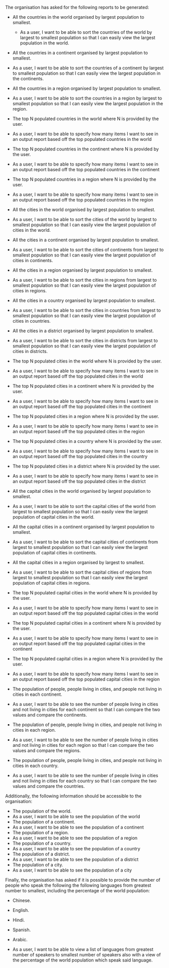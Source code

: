 The organisation has asked for the following reports to be generated:
* All the countries in the world organised by largest population to smallest.
  * As a user, I want to be able to sort the countries of the world by largest to smallest population so that I can easily view the largest population in the world.
* All the countries in a continent organised by largest population to smallest.
 * As a user, I want to be able to sort the countries of a continent by largest to smallest population so that I can easily view the largest population in the continents.
* All the countries in a region organised by largest population to smallest.
 * As a user, I want to be able to sort the countries in a region by largest to smallest population so that I can easily view the largest population in the region.
* The top N populated countries in the world where N is provided by the user.
 * As a user, I want to be able to specify how many items I want to see in an output report based off the top populated countries in the world
* The top N populated countries in the continent where N is provided by the user.
 * As a user, I want to be able to specify how many items I want to see in an output report based off the top populated countries in the continent
* The top N populated countries in a region where N is provided by the user.
 * As a user, I want to be able to specify how many items I want to see in an output report based off the top populated countries in the region
* All the cities in the world organised by largest population to smallest.
 * As a user, I want to be able to sort the cities of the world by largest to smallest population so that I can easily view the largest population of cities in the world.
* All the cities in a continent organised by largest population to smallest.
 * As a user, I want to be able to sort the cities of continents from largest to smallest population so that I can easily view the largest population of cities in continents.
* All the cities in a region organised by largest population to smallest.
 * As a user, I want to be able to sort the cities in regions from largest to smallest population so that I can easily view the largest population of cities in regions.
* All the cities in a country organised by largest population to smallest.
 * As a user, I want to be able to sort the cities in countries from largest to smallest population so that I can easily view the largest population of cities in countries.

* All the cities in a district organised by largest population to smallest.
 * As a user, I want to be able to sort the cities in districts from largest to smallest population so that I can easily view the largest population of cities in districts.
* The top N populated cities in the world where N is provided by the user.
 * As a user, I want to be able to specify how many items I want to see in an output report based off the top populated cities in the world 
* The top N populated cities in a continent where N is provided by the user.
 * As a user, I want to be able to specify how many items I want to see in an output report based off the top populated cities in the continent 
* The top N populated cities in a region where N is provided by the user.
 * As a user, I want to be able to specify how many items I want to see in an output report based off the top populated cities in the region 
* The top N populated cities in a country where N is provided by the user.
 * As a user, I want to be able to specify how many items I want to see in an output report based off the top populated cities in the country  
* The top N populated cities in a district where N is provided by the user.
 * As a user, I want to be able to specify how many items I want to see in an output report based off the top populated cities in the district 
* All the capital cities in the world organised by largest population to smallest.
 * As a user, I want to be able to sort the capital cities of the world from largest to smallest population so that I can easily view the largest population of capital cities in the world.
* All the capital cities in a continent organised by largest population to smallest.
 * As a user, I want to be able to sort the capital cities of continents from largest to smallest population so that I can easily view the largest population of capital cities in continents.
* All the capital cities in a region organised by largest to smallest.
 * As a user, I want to be able to sort the capital cities of regions from largest to smallest population so that I can easily view the largest population of capital cities in regions.
* The top N populated capital cities in the world where N is provided by the user.
 * As a user, I want to be able to specify how many items I want to see in an output report based off the top populated capital cities in the world 
* The top N populated capital cities in a continent where N is provided by the user.
 * As a user, I want to be able to specify how many items I want to see in an output report based off the top populated capital cities in the continent  
* The top N populated capital cities in a region where N is provided by the user.
 * As a user, I want to be able to specify how many items I want to see in an output report based off the top populated capital cities in the region 
* The population of people, people living in cities, and people not living in cities in each continent.
 * As a user, I want to be able to see the number of people living in cities and not living in cities for each continent so that I can compare the two values and compare the continents.
* The population of people, people living in cities, and people not living in cities in each region.
 * As a user, I want to be able to see the number of people living in cities and not living in cities for each region so that I can compare the two values and compare the regions.
* The population of people, people living in cities, and people not living in cities in each country.
 * As a user, I want to be able to see the number of people living in cities and not living in cities for each country so that I can compare the two values and compare the countries.

Additionally, the following information should be accessible to the organisation:
* The population of the world.
 * As a user, I want to be able to see the population of the world
* The population of a continent.
 * As a user, I want to be able to see the population of a continent
* The population of a region.
 * As a user, I want to be able to see the population of a region
* The population of a country.
 * As a user, I want to be able to see the population of a country
* The population of a district.
 * As a user, I want to be able to see the population of a district
* The population of a city.
 * As a user, I want to be able to see the population of a city

Finally, the organisation has asked if it is possible to provide the number of people who speak the following the following languages from greatest number to smallest, including the percentage of the world population:
*	Chinese.
*	English.
*	Hindi.
*	Spanish.
* Arabic.

 * As a user, I want to be able to view a list of languages from greatest number of speakers to smallest number of speakers also with a view of the percentage of the world population which speak said language.

